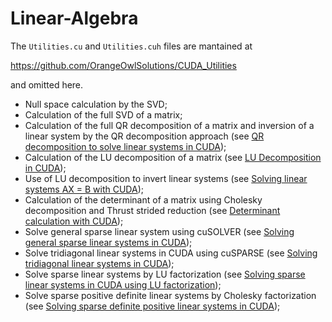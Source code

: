 # Linear-Algebra

The ```Utilities.cu``` and ```Utilities.cuh``` files are mantained at

https://github.com/OrangeOwlSolutions/CUDA_Utilities

and omitted here.

- Null space calculation by the SVD;
- Calculation of the full SVD of a matrix;
- Calculation of the full QR decomposition of a matrix and inversion of a linear system by the QR decomposition approach (see [QR decomposition to solve linear systems in CUDA](http://stackoverflow.com/questions/22399794/qr-decomposition-to-solve-linear-systems-in-cuda));
- Calculation of the LU decomposition of a matrix (see [LU Decomposition in CUDA](http://stackoverflow.com/questions/22814040/lu-decomposition-in-cuda/28799239#28799239));
- Use of LU decomposition to invert linear systems (see [Solving linear systems AX = B with CUDA](http://stackoverflow.com/questions/28794010/solve-ax-b-with-cusolver-library-cuda-7/28799502#28799502));
- Calculation of the determinant of a matrix using Cholesky decomposition and Thrust strided reduction (see [Determinant calculation with CUDA](http://stackoverflow.com/questions/11778981/code-library-to-calculate-determinant-of-a-small-6x6-matrix-solely-on-gpu/29485908#29485908));
- Solve general sparse linear system using cuSOLVER (see [Solving general sparse linear systems in CUDA](http://www.orangeowlsolutions.com/archives/1462));
- Solve tridiagonal linear systems in CUDA using cuSPARSE (see [Solving tridiagonal linear systems in CUDA](http://stackoverflow.com/questions/19541620/cuda-tridiagonal-solver-seems-not-accelerated-by-gpu/32915677#32915677));
- Solve sparse linear systems by LU factorization (see [Solving sparse linear systems in CUDA using LU factorization](http://stackoverflow.com/questions/17721987/solving-sparse-linear-systems-in-cuda-using-lu-factorization/32916473#32916473));
- Solve sparse positive definite linear systems by Cholesky factorization (see [Solving sparse definite positive linear systems in CUDA](http://stackoverflow.com/questions/30454089/why-does-cusolver-cusolverspdcsrlsvchol-not-work/32927659#32927659));
